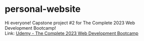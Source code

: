 # personal-website

Hi everyone! Capstone project #2 for The Complete 2023 Web Development Bootcamp! <br>
Link: <a href="https://www.udemy.com/course/the-complete-web-development-bootcamp/">Udemy - The Complete 2023 Web Development Bootcamp </a>
